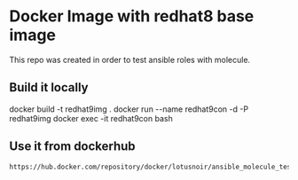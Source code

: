 # Docker Image with redhat8 base image 

This repo was created in order to test ansible roles with molecule.

## Build it locally

  docker build -t redhat9img .
  docker run --name redhat9con -d -P redhat9img
  docker exec -it redhat9con bash

## Use it from dockerhub

    https://hub.docker.com/repository/docker/lotusnoir/ansible_molecule_test_images:redhat9

